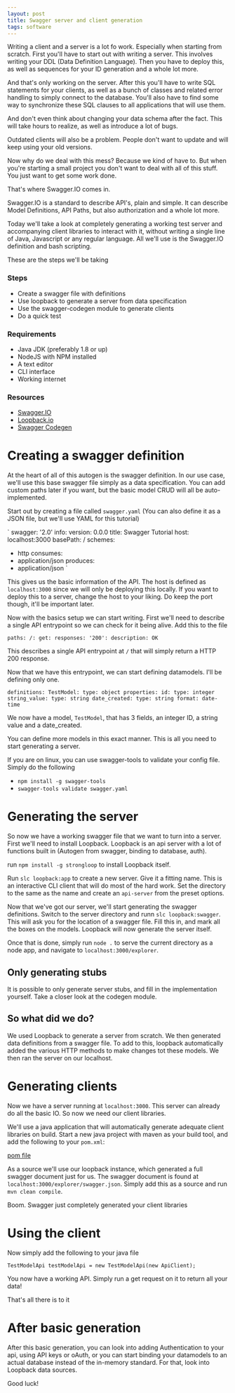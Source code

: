 ```yaml
---
layout: post
title: Swagger server and client generation
tags: software
---
```


Writing a client and a server is a lot fo work. Especially when starting from scratch. First you'll have to start out with writing a server. This involves writing your DDL (Data Definition Language). Then you have to deploy this, as well as sequences for your ID generation and a whole lot more.

And that's only working on the server. After this you'll have to write SQL statements for your clients, as well as a bunch of classes and related error handling to simply connect to the database. You'll also have to find some way to synchronize these SQL clauses to all applications that will use them.

And don't even think about changing your data schema after the fact. This will take hours to realize, as well as introduce a lot of bugs.

Outdated clients will also be a problem. People don't want to update and will keep using your old versions.

Now why do we deal with this mess? Because we kind of have to. But when you're starting a small project you don't want to deal with all of this stuff. You just want to get some work done.

That's where Swagger.IO comes in.

Swagger.IO is a standard to describe API's, plain and simple. It can describe Model Definitions, API Paths, but also authorization and a whole lot more.

Today we'll take a look at completely generating a working test server and accompanying client libraries to interact with it, without writing a single line of Java, Javascript or any regular language. All we'll use is the Swagger.IO definition and bash scripting.

These are the steps we'll be taking

### Steps

* Create a swagger file with definitions
* Use loopback to generate a server from data specification
* Use the swagger-codegen module to generate clients
* Do a quick test

### Requirements

- Java JDK (preferably 1.8 or up)
- NodeJS with NPM installed
- A text editor
- CLI interface
- Working internet

### Resources

- [Swagger.IO](http://swagger.io)
- [Loopback.io](http://loopback.io)
- [Swagger Codegen](https://github.com/swagger-api/swagger-codegen)


# Creating a swagger definition

At the heart of all of this autogen is the swagger definition. In our use case, we'll use this base swagger file simply as a data specification. You can add custom paths later if you want, but the basic model CRUD will all be auto-implemented.

Start out by creating a file called `swagger.yaml` (You can also define it as a JSON file, but we'll use YAML for this tutorial)

`
swagger: '2.0'
info:
  version: 0.0.0
  title: Swagger Tutorial 
host: localhost:3000
basePath: /
schemes:
  - http
consumes:
  - application/json
produces:
  - application/json
` 

This gives us the basic information of the API. The host is defined as `localhost:3000` since we will only be deploying this locally. If you want to deploy this to a server, change the host to your liking. Do keep the port though, it'll be important later.

Now with the basics setup we can start writing. First we'll need to describe a single API entrypoint so we can check for it being alive. Add this to the file

`
paths:
  /:
    get:
      responses:
        '200':
          description: OK
`

This describes a single API entrypoint at `/` that will simply return a HTTP 200 response.

Now that we have this entrypoint, we can start defining datamodels. I'll be defining only one.

`
definitions:
  TestModel:
    type: object
    properties:
      id:
        type: integer
      string_value:
        type: string
      date_created:
        type: string
        format: date-time
`

We now have a model, `TestModel`, that has 3 fields, an integer ID, a string value and a date_created.

You can define more models in this exact manner. This is all you need to start generating a server.

If you are on linux, you can use swagger-tools to validate your config file. Simply do the following

- `npm install -g swagger-tools`
- `swagger-tools validate swagger.yaml`

# Generating the server

So now we have a working swagger file that we want to turn into a server. First we'll need to install Loopback. Loopback is an api server with a lot of functions built in (Autogen from swagger, binding to database, auth).

run `npm install -g strongloop` to install Loopback itself. 

Run `slc loopback:app` to create a new server. Give it a fitting name. This is an interactive CLI client that will do most of the hard work. Set the directory to the same as the name and create an `api-server` from the preset options.

Now that we've got our server, we'll start generating the swagger definitions. Switch to the server directory and runn `slc loopback:swagger`. This will ask you for the location of a swagger file. Fill this in, and mark all the boxes on the models. Loopback will now generate the server itself.

Once that is done, simply run `node .` to serve the current directory as a node app, and navigate to `localhost:3000/explorer`.

## Only generating stubs

It is possible to only generate server stubs, and fill in the implementation yourself. Take a closer look at the codegen module.

## So what did we do?

We used Loopback to generate a server from scratch. We then generated data definitions from a swagger file. To add to this, loopback automatically added the various HTTP methods to make changes tot these models. We then ran the server on our localhost.

# Generating clients

Now we have a server running at `localhost:3000`. This server can already do all the basic IO. So now we need our client libraries.

We'll use a java application that will automatically generate adequate client libraries on build. Start a new java project with maven as your build tool, and add the following to your `pom.xml`:

[pom file](https://gist.github.com/Requinard/59edf1e94be2fbf5c40e)

As a source we'll use our loopback instance, which generated a full swagger document just for us. The swagger document is found at `localhost:3000/explorer/swagger.json`. Simply add this as a source and run `mvn clean compile`.

Boom. Swagger just completely generated your client libraries

# Using the client

Now simply add the following to your java file

`TestModelApi testModelApi = new TestModelApi(new ApiClient);`

You now have a working API. Simply run a get request on it to return all your data!

That's all there is to it

# After basic generation

After this basic generation, you can look into adding Authentication to your api, using API keys or oAuth, or you can start binding your datamodels to an actual database instead of the in-memory standard. For that, look into Loopback data sources. 

Good luck!
